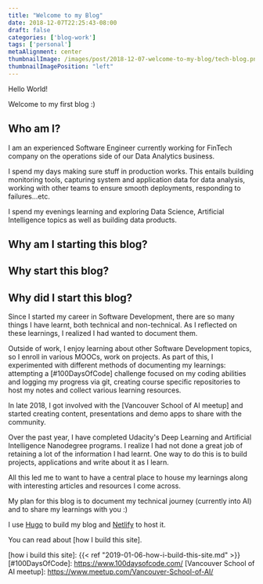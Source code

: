 ```yaml
---
title: "Welcome to my Blog"
date: 2018-12-07T22:25:43-08:00
draft: false
categories: ['blog-work']
tags: ['personal']
metaAlignment: center
thumbnailImage: /images/post/2018-12-07-welcome-to-my-blog/tech-blog.png
thumbnailImagePosition: "left"
---
```


Hello World!

Welcome to my first blog :)
<!--more-->

## Who am I?

I am an experienced Software Engineer currently working for FinTech company on the operations side of our Data Analytics business.

I spend my days making sure stuff in production works. This entails building monitoring tools, capturing system and application data for data analysis, working with other teams to ensure smooth deployments, responding to failures...etc.

I spend my evenings learning and exploring Data Science, Artificial Intelligence topics as well as building data products.


## Why am I starting this blog?

## Why start this blog?

## Why did I start this blog?

Since I started my career in Software Development, there are so many things I have learnt, both technical and non-technical. As I reflected on these learnings, I realized I had wanted to document them.

Outside of work, I enjoy learning about other Software Development topics, so I enroll in various MOOCs, work on projects. As part of this, I experimented with different methods of documenting my learnings: attempting a [#100DaysOfCode] challenge focused on my coding abilities and logging my progress via git, creating course specific repositories to host my notes and collect various learning resources.

In late 2018, I got involved with the [Vancouver School of AI meetup] and started creating content, presentations and demo apps to share with the community.

Over the past year, I have completed Udacity's Deep Learning and Artificial Intelligence Nanodegree programs. I realize I had not done a great job of retaining a lot of the information I had learnt. One way to do this is to build projects, applications and write about it as I learn.

All this led me to want to have a central place to house my learnings along with interesting articles and resources I come across.

My plan for this blog is to document my technical journey (currently into AI) and to share my learnings with you :)

I use [Hugo] to build my blog and [Netlify] to host it.

You can read about [how I build this site].

[//]: # (Reference Links)

[Pelican]: https://blog.getpelican.com/
[Github Pages]: https://pages.github.com/
[Hugo]: https://gohugo.io/
[Netlify]: https://www.netlify.com/
[how i build this site]: {{< ref "2019-01-06-how-i-build-this-site.md" >}}
[#100DaysOfCode]: https://www.100daysofcode.com/
[Vancouver School of AI meetup]: https://www.meetup.com/Vancouver-School-of-AI/

